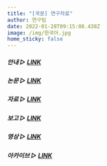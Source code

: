 ```yaml
---
title: "[국문] 연구자료"
author: 연구팀
date: 2022-01-28T09:15:08.438Z
image: /img/한국어.jpg
home_sticky: false
---
```

##### **안내 ▷** [LINK](https://docs.google.com/spreadsheets/d/1PZaSCGtruGFhylxCH38QUk--QQ9S968WgTnlXZy8bFg/edit#gid=0)



##### **논문 ▷** [LINK](https://docs.google.com/spreadsheets/d/1PZaSCGtruGFhylxCH38QUk--QQ9S968WgTnlXZy8bFg/edit#gid=387258232)



##### **자료 ▷** [LINK](https://docs.google.com/spreadsheets/d/1PZaSCGtruGFhylxCH38QUk--QQ9S968WgTnlXZy8bFg/edit#gid=533569577)



##### **보고 ▷** [LINK](https://docs.google.com/spreadsheets/d/1PZaSCGtruGFhylxCH38QUk--QQ9S968WgTnlXZy8bFg/edit#gid=1389087427)



##### **영상 ▷** [LINK](https://docs.google.com/spreadsheets/d/1PZaSCGtruGFhylxCH38QUk--QQ9S968WgTnlXZy8bFg/edit#gid=296714614)



##### **아카이브 ▷** [LINK](https://docs.google.com/spreadsheets/d/1PZaSCGtruGFhylxCH38QUk--QQ9S968WgTnlXZy8bFg/edit#gid=1382855321)